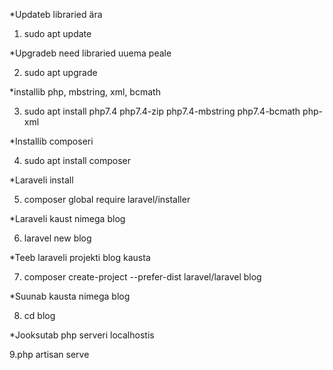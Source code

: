 *Updateb libraried ära
1. sudo apt update

*Upgradeb need libraried uuema peale

2. sudo apt upgrade

*installib php, mbstring, xml, bcmath

3. sudo apt install php7.4 php7.4-zip php7.4-mbstring php7.4-bcmath php-xml

*Installib composeri

4. sudo apt install composer

*Laraveli install

5. composer global require laravel/installer

*Laraveli kaust nimega blog

6. laravel new blog 

*Teeb laraveli projekti blog kausta

7. composer create-project --prefer-dist laravel/laravel blog

*Suunab kausta nimega blog

8. cd blog

*Jooksutab php serveri localhostis

9.php artisan serve

